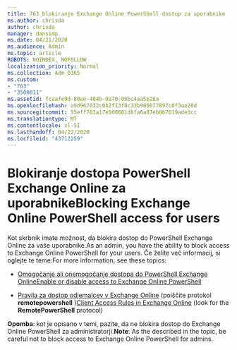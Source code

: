 ```yaml
---
title: 763 blokiranje Exchange Online PowerShell dostop za uporabnike
ms.author: chrisda
author: chrisda
manager: dansimp
ms.date: 04/21/2020
ms.audience: Admin
ms.topic: article
ROBOTS: NOINDEX, NOFOLLOW
localization_priority: Normal
ms.collection: Adm_O365
ms.custom:
- "763"
- "3500011"
ms.assetid: fcaafe9d-80ee-404b-9a70-00bc4aa5e28a
ms.openlocfilehash: a9d967032c0b2f13f8c33b989077897c0f3ae20d
ms.sourcegitcommit: 55eff703a17e500681d8fa6a87eb067019ade3cc
ms.translationtype: MT
ms.contentlocale: sl-SI
ms.lasthandoff: 04/22/2020
ms.locfileid: "43712259"
---
```

# <a name="blocking-exchange-online-powershell-access-for-users"></a><span data-ttu-id="9aca5-102">Blokiranje dostopa PowerShell Exchange Online za uporabnike</span><span class="sxs-lookup"><span data-stu-id="9aca5-102">Blocking Exchange Online PowerShell access for users</span></span>
<span data-ttu-id="9aca5-103">Kot skrbnik imate možnost, da blokira dostop do PowerShell Exchange Online za vaše uporabnike.</span><span class="sxs-lookup"><span data-stu-id="9aca5-103">As an admin, you have the ability to block access to Exchange Online PowerShell for your users.</span></span> <span data-ttu-id="9aca5-104">Če želite več informacij, si oglejte te teme:</span><span class="sxs-lookup"><span data-stu-id="9aca5-104">For more information, see these topics:</span></span>

- [<span data-ttu-id="9aca5-105">Omogočanje ali onemogočanje dostopa do PowerShell Exchange Online</span><span class="sxs-lookup"><span data-stu-id="9aca5-105">Enable or disable access to Exchange Online PowerShell</span></span>](https://docs.microsoft.com/powershell/exchange/exchange-online/disable-access-to-exchange-online-powershell)

- <span data-ttu-id="9aca5-106">[Pravila za dostop odjemalcev v Exchange Online](https://technet.microsoft.com/library/mt842508.aspx) (poiščite protokol **remotepowershell** )</span><span class="sxs-lookup"><span data-stu-id="9aca5-106">[Client Access Rules in Exchange Online](https://technet.microsoft.com/library/mt842508.aspx) (look for the **RemotePowerShell** protocol)</span></span> 

<span data-ttu-id="9aca5-107">**Opomba**: kot je opisano v temi, pazite, da ne blokira dostop do Exchange Online PowerShell za administratorji.</span><span class="sxs-lookup"><span data-stu-id="9aca5-107">**Note**: As the described in the topic, be careful not to block access to Exchange Online PowerShell for admins.</span></span>
